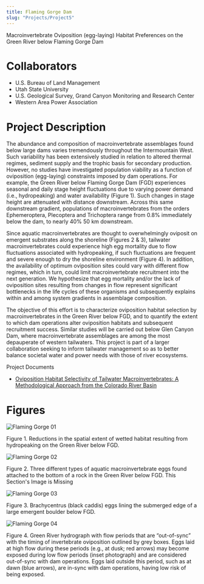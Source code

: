 ```yaml
---
title: Flaming Gorge Dam
slug: "Projects/Project5"
---
```


Macroinvertebrate Oviposition (egg-laying) Habitat Preferences on the Green River below Flaming Gorge Dam

# Collaborators

- U.S. Bureau of Land Management
- Utah State University
- U.S. Geological Survey, Grand Canyon Monitoring and Research Center
- Western Area Power Association

# Project Description

The abundance and composition of macroinvertebrate assemblages found below large dams varies tremendously throughout the Intermountain West. Such variability has been extensively studied in relation to altered thermal regimes, sediment supply and the trophic basis for secondary production. However, no studies have investigated population viability as a function of oviposition (egg-laying) constraints imposed by dam operations. For example, the Green River below Flaming Gorge Dam (FGD) experiences seasonal and daily stage height fluctuations due to varying power demand (i.e., hydropeaking) and water availability (Figure 1). Such changes in stage height are attenuated with distance downstream. Across this same downstream gradient, populations of macroinvertebrates from the orders Ephemeroptera, Plecoptera and Trichoptera range from 0.8% immediately below the dam, to nearly 40% 50 km downstream.

Since aquatic macroinvertebrates are thought to overwhelmingly oviposit on emergent substrates along the shoreline (Figures 2 & 3), tailwater macroinvertebrates could experience high egg mortality due to flow fluctuations associated with hydropeaking, if such fluctuations are frequent and severe enough to dry the shoreline environment (Figure 4). In addition, the availability of optimum oviposition sites could vary with different flow regimes, which in turn, could limit macroinvertebrate recruitment into the next generation. We hypothesize that egg mortality and/or the lack of oviposition sites resulting from changes in flow represent significant bottlenecks in the life cycles of these organisms and subsequently explains within and among system gradients in assemblage composition.

The objective of this effort is to characterize oviposition habitat selection by macroinvertebrates in the Green River below FGD, and to quantify the extent to which dam operations alter oviposition habitats and subsequent recruitment success. Similar studies will be carried out below Glen Canyon Dam, where macroinvertebrate assemblages are among the most depauperate of western tailwaters. This project is part of a larger collaboration seeking to inform tailwater management so as to better balance societal water and power needs with those of river ecosystems.

Project Documents

- [Oviposition Habitat Selectivity of Tailwater Macroinvertebrates: A Methodological Approach from the Colorado River Basin](assets/docs/projects/Oviposition_Poster_Final.pdf)

# Figures

![Flaming Gorge 01]({{site.baseurl}}/assets/images/projects/flaming_gorge_01.png)

Figure 1. Reductions in the spatial extent of wetted habitat resulting from hydropeaking on the Green River below FGD.

![Flaming Gorge 02]({{site.baseurl}}/assets/images/projects/flaming_gorge_02.png)

Figure 2. Three different types of aquatic macroinvertebrate eggs found attached to the bottom of a rock in the Green River below FGD.
This Section's Image is Missing

![Flaming Gorge 03]({{site.baseurl}}/assets/images/projects/flaming_gorge_03.png)

Figure 3. Brachycentrus (black caddis) eggs lining the submerged edge of a large emergent boulder below FGD.

![Flaming Gorge 04]({{site.baseurl}}/assets/images/projects/flaming_gorge_04.png)

Figure 4. Green River hydrograph with flow periods that are “out-of-sync” with the timing of invertebrate oviposition outlined by grey boxes. Eggs laid at high flow during these periods (e.g., at dusk; red arrows) may become exposed during low flow periods (inset photograph) and are considered out-of-sync with dam operations. Eggs laid outside this period, such as at dawn (blue arrows), are in-sync with dam operations, having low risk of being exposed.